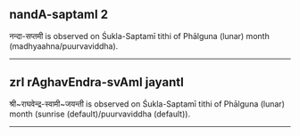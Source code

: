## nandA-saptamI 2

नन्दा-सप्तमी is observed on Śukla-Saptamī tithi of Phālguna (lunar) month (madhyaahna/puurvaviddha).


---
## zrI rAghavEndra-svAmI jayantI

श्री~राघवेन्द्र-स्वामी~जयन्ती is observed on Śukla-Saptamī tithi of Phālguna (lunar) month (sunrise (default)/puurvaviddha (default)).


---
